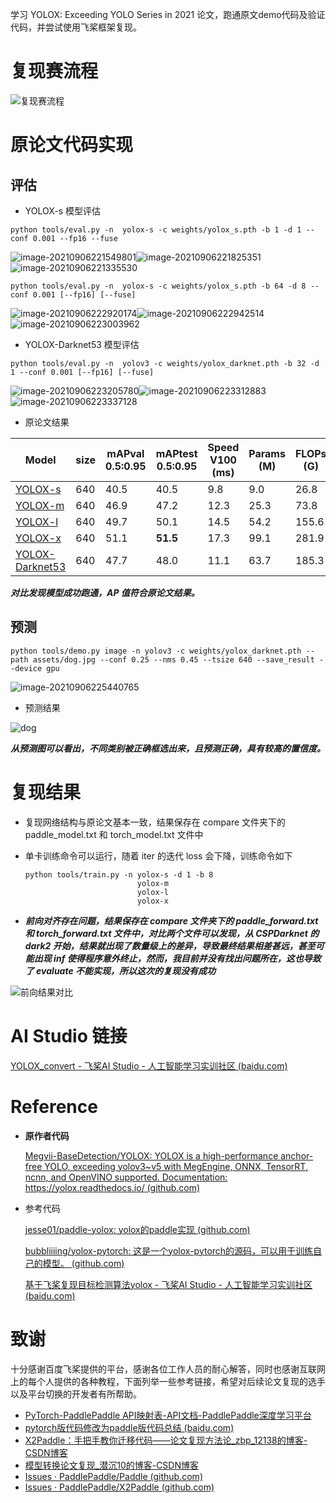 学习 YOLOX: Exceeding YOLO Series in 2021 论文，跑通原文demo代码及验证代码，并尝试使用飞桨框架复现。
# 复现赛流程

![复现赛流程](https://lazynnote.oss-cn-shenzhen.aliyuncs.com/typora/image-20210902090946941.png)

# 原论文代码实现

## 评估

* YOLOX-s 模型评估

```shell
python tools/eval.py -n  yolox-s -c weights/yolox_s.pth -b 1 -d 1 --conf 0.001 --fp16 --fuse
```

![image-20210906221549801](https://lazynnote.oss-cn-shenzhen.aliyuncs.com/typora/image-20210906221549801.png)![image-20210906221825351](https://lazynnote.oss-cn-shenzhen.aliyuncs.com/typora/image-20210906221825351.png)![image-20210906221335530](https://lazynnote.oss-cn-shenzhen.aliyuncs.com/typora/image-20210906221335530.png)

```shell
python tools/eval.py -n  yolox-s -c weights/yolox_s.pth -b 64 -d 8 --conf 0.001 [--fp16] [--fuse]
```

![image-20210906222920174](https://lazynnote.oss-cn-shenzhen.aliyuncs.com/typora/image-20210906222920174.png)![image-20210906222942514](https://lazynnote.oss-cn-shenzhen.aliyuncs.com/typora/image-20210906222942514.png)![image-20210906223003962](https://lazynnote.oss-cn-shenzhen.aliyuncs.com/typora/image-20210906223003962.png)

* YOLOX-Darknet53 模型评估

```shell
python tools/eval.py -n  yolov3 -c weights/yolox_darknet.pth -b 32 -d 1 --conf 0.001 [--fp16] [--fuse]
```

![image-20210906223205780](https://lazynnote.oss-cn-shenzhen.aliyuncs.com/typora/image-20210906223205780.png)![image-20210906223312883](https://lazynnote.oss-cn-shenzhen.aliyuncs.com/typora/image-20210906223312883.png)![image-20210906223337128](https://lazynnote.oss-cn-shenzhen.aliyuncs.com/typora/image-20210906223337128.png)

* 原论文结果

| Model                                                        | size | mAPval 0.5:0.95 | mAPtest 0.5:0.95 | Speed V100 (ms) | Params (M) | FLOPs (G) | weights                                                      |
| ------------------------------------------------------------ | ---- | --------------- | ---------------- | --------------- | ---------- | --------- | ------------------------------------------------------------ |
| [YOLOX-s](https://github.com/Megvii-BaseDetection/YOLOX/blob/main/exps/default/yolox_s.py) | 640  | 40.5            | 40.5             | 9.8             | 9.0        | 26.8      | [github](https://github.com/Megvii-BaseDetection/YOLOX/releases/download/0.1.1rc0/yolox_s.pth) |
| [YOLOX-m](https://github.com/Megvii-BaseDetection/YOLOX/blob/main/exps/default/yolox_m.py) | 640  | 46.9            | 47.2             | 12.3            | 25.3       | 73.8      | [github](https://github.com/Megvii-BaseDetection/YOLOX/releases/download/0.1.1rc0/yolox_m.pth) |
| [YOLOX-l](https://github.com/Megvii-BaseDetection/YOLOX/blob/main/exps/default/yolox_l.py) | 640  | 49.7            | 50.1             | 14.5            | 54.2       | 155.6     | [github](https://github.com/Megvii-BaseDetection/YOLOX/releases/download/0.1.1rc0/yolox_l.pth) |
| [YOLOX-x](https://github.com/Megvii-BaseDetection/YOLOX/blob/main/exps/default/yolox_x.py) | 640  | 51.1            | **51.5**         | 17.3            | 99.1       | 281.9     | [github](https://github.com/Megvii-BaseDetection/YOLOX/releases/download/0.1.1rc0/yolox_x.pth) |
| [YOLOX-Darknet53](https://github.com/Megvii-BaseDetection/YOLOX/blob/main/exps/default/yolov3.py) | 640  | 47.7            | 48.0             | 11.1            | 63.7       | 185.3     | [github](https://github.com/Megvii-BaseDetection/YOLOX/releases/download/0.1.1rc0/yolox_darknet.pth) |

***对比发现模型成功跑通，AP 值符合原论文结果。***

## 预测

```shell
python tools/demo.py image -n yolov3 -c weights/yolox_darknet.pth --path assets/dog.jpg --conf 0.25 --nms 0.45 --tsize 640 --save_result --device gpu
```

![image-20210906225440765](https://lazynnote.oss-cn-shenzhen.aliyuncs.com/typora/image-20210906225440765.png)

* 预测结果

![dog](https://lazynnote.oss-cn-shenzhen.aliyuncs.com/typora/dog.jpg)

***从预测图可以看出，不同类别被正确框选出来，且预测正确，具有较高的置信度。***

# 复现结果
* 复现网络结构与原论文基本一致，结果保存在 compare 文件夹下的 paddle_model.txt 和 torch_model.txt 文件中

* 单卡训练命令可以运行，随着 iter 的迭代 loss 会下降，训练命令如下

  ```shell
  python tools/train.py -n yolox-s -d 1 -b 8
                           yolox-m
                           yolox-l
                           yolox-x
  ```

* ***前向对齐存在问题，结果保存在 compare 文件夹下的 paddle_forward.txt 和 torch_forward.txt 文件中，对比两个文件可以发现，从 CSPDarknet 的 dark2 开始，结果就出现了数量级上的差异，导致最终结果相差甚远，甚至可能出现 inf 使得程序意外终止，然而，我目前并没有找出问题所在，这也导致了 evaluate 不能实现，所以这次的复现没有成功***

![前向结果对比](https://lazynnote.oss-cn-shenzhen.aliyuncs.com/typora/image-20210929143957120.png)

# AI Studio 链接

[YOLOX_convert - 飞桨AI Studio - 人工智能学习实训社区 (baidu.com)](https://aistudio.baidu.com/aistudio/projectdetail/2385233)

# Reference

* **原作者代码**

  [Megvii-BaseDetection/YOLOX: YOLOX is a high-performance anchor-free YOLO, exceeding yolov3~v5 with MegEngine, ONNX, TensorRT, ncnn, and OpenVINO supported. Documentation: https://yolox.readthedocs.io/ (github.com)](https://github.com/Megvii-BaseDetection/YOLOX)

* 参考代码

  [jesse01/paddle-yolox: yolox的paddle实现 (github.com)](https://github.com/jesse01/paddle-yolox)

  [bubbliiiing/yolox-pytorch: 这是一个yolox-pytorch的源码，可以用于训练自己的模型。 (github.com)](https://github.com/bubbliiiing/yolox-pytorch)

  [基于飞桨复现目标检测算法yolox - 飞桨AI Studio - 人工智能学习实训社区 (baidu.com)](https://aistudio.baidu.com/aistudio/projectdetail/2247890)

# 致谢

十分感谢百度飞桨提供的平台，感谢各位工作人员的耐心解答，同时也感谢互联网上的每个人提供的各种教程，下面列举一些参考链接，希望对后续论文复现的选手以及平台切换的开发者有所帮助。

* [PyTorch-PaddlePaddle API映射表-API文档-PaddlePaddle深度学习平台](https://www.paddlepaddle.org.cn/documentation/docs/zh/guides/08_api_mapping/pytorch_api_mapping_cn.html)
* [pytorch版代码修改为paddle版代码总结 (baidu.com)](http://ai.baidu.com/forum/topic/show/987987)
* [X2Paddle：手把手教你迁移代码——论文复现方法论_zbp_12138的博客-CSDN博客](https://blog.csdn.net/zbp_12138/article/details/119654652)
* [模型转换论文复现_潜沉10的博客-CSDN博客](https://blog.csdn.net/qq_32097577/category_10723518.html?spm=1001.2014.3001.5482)
* [Issues · PaddlePaddle/Paddle (github.com)](https://github.com/PaddlePaddle/Paddle/issues)
* [Issues · PaddlePaddle/X2Paddle (github.com)](https://github.com/PaddlePaddle/X2Paddle/issues)

